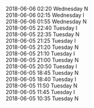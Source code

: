 2018-06-06 02:20 Wednesday  N  
2018-06-06 02:15 Wednesday  I  
2018-06-06 01:55 Wednesday  N  
2018-06-05 22:40 Tuesday  I  
2018-06-05 22:35 Tuesday  N  
2018-06-05 21:25 Tuesday  I  
2018-06-05 21:20 Tuesday  N  
2018-06-05 21:10 Tuesday  I  
2018-06-05 21:00 Tuesday  N  
2018-06-05 20:50 Tuesday  I  
2018-06-05 18:45 Tuesday  N  
2018-06-05 18:40 Tuesday  I  
2018-06-05 11:50 Tuesday  N  
2018-06-05 11:45 Tuesday  I  
2018-06-05 10:35 Tuesday  N  
